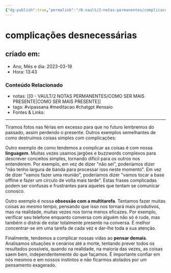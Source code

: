 ```yaml
---
{"dg-publish":true,"permalink":"/0-vault/2-notas-permanentes/complicacoes-desnecessarias/","tags":["permanente","vipassana","meditacao","chatgpt","ensaio"],"dgHomeLink":true,"dgShowLocalGraph":true,"dgShowFileTree":true,"dgEnableSearch":true}
---
```


# complicações desnecessárias

## criado em: 

- Ano, Mês e dia: 2023-03-19
- Hora: 13:43

### Conteúdo Relacionado

- notas: [[0 - VAULT/2 NOTAS PERMANENTES/COMO SER MAIS PRESENTE\|COMO SER MAIS PRESENTE]]
- tags: #vipassana #meditacao #chatgpt #ensaio 
- Fontes & Links: 
---

Tiramos fotos nas férias em excesso para que no futuro lembremos do passado, assim perdendo o presente. Outros exemplos semelhantes de como destruímos coisas simples com complicações:

Outro exemplo de como tendemos a complicar as coisas é com nossa **linguagem**. Muitas vezes usamos jargões e buzzwords complexos para descrever conceitos simples, tornando difícil para os outros nos entenderem. Por exemplo, em vez de dizer "não sei", poderíamos dizer "não tenho largura de banda para processar isso neste momento". Em vez de dizer "vamos fazer uma reunião", poderíamos dizer "vamos tocar a base offline e fazer um círculo de volta mais tarde". Estas frases complicadas podem ser confusas e frustrantes para aqueles que tentam se comunicar conosco.

Outro exemplo é nossa **obsessão com a multitarefa**. Tentamos fazer muitas coisas ao mesmo tempo, pensando que isso nos tornará mais produtivos, mas na realidade, muitas vezes nos torna menos eficazes. Por exemplo, verificar seu telefone enquanto conversa com alguém não só é rude, mas também o distrai de estar totalmente presente na conversa. É melhor concentrar-se em uma tarefa de cada vez e dar-lhe toda a sua atenção.

Finalmente, tendemos a complicar nossas vidas ao **pensar demais**. Analisamos situações e cenários até a morte, tentando prever todos os resultados possíveis, quando na realidade, na maioria das vezes, as coisas saem bem, independentemente do que façamos. É importante confiar em nós mesmos e em nossos instintos e não ficarmos atolados por um pensamento exagerado.